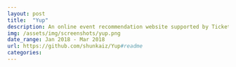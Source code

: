 ```yaml
---
layout: post
title:  "Yup"
description: An online event recommendation website supported by Ticketmaster API
img: /assets/img/screenshots/yup.png
date_range: Jan 2018 - Mar 2018
url: https://github.com/shunkaiz/Yup#readme
categories: 
---
```


